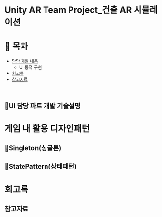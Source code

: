 # Unity AR Team Project_건출 AR 시뮬레이션

# :memo: 목차

- [담당 개발 내용](#담당_개발_내용)
  - UI 동적 구현
- [회고록](#회고록)
- [참고자료](#참고자료)

</br>


## :gem:UI 담당 파트 개발 기술설명

# 게임 내 활용 디자인패턴
## :gem:Singleton(싱글톤)
## :gem:StatePattern(상태패턴)

# 회고록

## 참고자료

